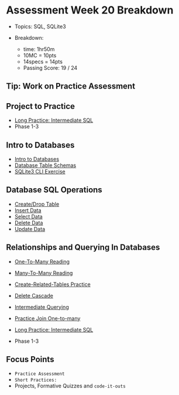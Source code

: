 # Assessment Week 20 Breakdown
- Topics: SQL, SQLite3

- Breakdown:
  - time: 1hr50m
  - 10MC = 10pts 
  - 14specs = 14pts
  - Passing Score: 19 / 24

## Tip: Work on Practice Assessment


## Project to Practice
- [Long Practice: Intermediate SQL](https://open.appacademy.io/learn/js-py---pt-apr-2022-online/week-20---sql/long-practice--intermediate-sql)
- Phase 1-3

## Intro to Databases
- [Intro to Databases](https://open.appacademy.io/learn/js-py---pt-apr-2022-online/week-20---sql/intro-to-databases)
- [Database Table Schemas](https://open.appacademy.io/learn/js-py---pt-apr-2022-online/week-20---sql/database-table-schemas)
- [SQLite3 CLI Exercise](https://open.appacademy.io/learn/js-py---pt-apr-2022-online/week-20---sql/exercise--sqlite3-cli)

## Database SQL Operations
- [Create/Drop Table](https://open.appacademy.io/learn/js-py---pt-apr-2022-online/week-20---sql/practice--create-drop-tables)
- [Insert Data](https://open.appacademy.io/learn/js-py---pt-apr-2022-online/week-20---sql/practice--insert-data)
- [Select Data](https://open.appacademy.io/learn/js-py---pt-apr-2022-online/week-20---sql/practice--select-data)
- [Delete Data](https://open.appacademy.io/learn/js-py---pt-apr-2022-online/week-20---sql/practice--delete-data)
- [Update Data](https://open.appacademy.io/learn/js-py---pt-apr-2022-online/week-20---sql/practice--update-data)


## Relationships and Querying In Databases
- [One-To-Many Reading](https://open.appacademy.io/learn/js-py---pt-apr-2022-online/week-20---sql/one-to-many-relationships)

- [Many-To-Many Reading](https://open.appacademy.io/learn/js-py---pt-apr-2022-online/week-20---sql/many-to-many-relationships--recall-)

- [Create-Related-Tables Practice](https://open.appacademy.io/learn/js-py---pt-apr-2022-online/week-20---sql/practice--create-related-tables)
- [Delete Cascade](https://open.appacademy.io/learn/js-py---pt-apr-2022-online/week-20---sql/practice--delete-cascade)
- [Intermediate Querying](https://open.appacademy.io/learn/js-py---pt-apr-2022-online/week-20---sql/practice--intermediate-querying)
- [Practice Join One-to-many](https://open.appacademy.io/learn/js-py---pt-apr-2022-online/week-20---sql/practice--query-using-join-one-to-many)

- [Long Practice: Intermediate SQL](https://open.appacademy.io/learn/js-py---pt-apr-2022-online/week-20---sql/long-practice--intermediate-sql)
- Phase 1-3

## Focus Points
- `Practice Assessment` 
- `Short Practices:`  
- Projects, Formative Quizzes and `code-it-outs`